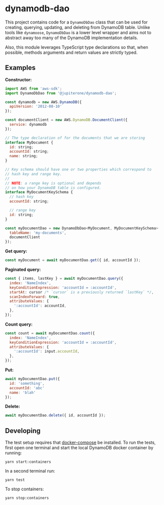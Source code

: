 # dynamodb-dao

This project contains code for a `DynamoDbDao` class that can be used for
creating, querying, updating, and deleting from DynamoDB table. Unlike tools
like `dynamoose`, `DynamoDbDao` is a lower level wrapper and aims not to
abstract away too many of the DynamoDB implementation details.

Also, this module leverages TypeScript type declarations so that, when possible,
methods arguments and return values are strictly typed.

## Examples

**Constructor:**

```javascript
import AWS from 'aws-sdk';
import DynamoDbDao from '@jupiterone/dynamodb-dao';

const dynamodb = new AWS.DynamoDB({
  apiVersion: '2012-08-10'
});

const documentClient = new AWS.DynamoDB.DocumentClient({
  service: dynamodb
});

// The type declaration of for the documents that we are storing
interface MyDocument {
  id: string;
  accountId: string;
  name: string;
}

// Key schema should have one or two properties which correspond to
// hash key and range key.
//
// NOTE: a range key is optional and depends
// on how your DynamoDB table is configured.
interface MyDocumentKeySchema {
  // hash key
  accountId: string;

  // range key
  id: string;
}

const myDocumentDao = new DynamoDbDao<MyDocument, MyDocumentKeySchema>({
  tableName: 'my-documents',
  documentClient
});
```

**Get query:**

```javascript
const myDocument = await myDocumentDao.get({ id, accountId });
```

**Paginated query:**

```javascript
const { items, lastKey } = await myDocumentDao.query({
  index: 'NameIndex',
  keyConditionExpression: 'accountId = :accountId',
  startAt: cursor /* `cursor` is a previously returned `lastKey` */,
  scanIndexForward: true,
  attributeValues: {
    ':accountId': accountId,
  },
});
```

**Count query:**

```javascript
const count = await myDocumentDao.count({
  index: 'NameIndex',
  keyConditionExpression: 'accountId = :accountId',
  attributeValues: {
    ':accountId': input.accountId,
  },
});
```

**Put:**

```javascript
await myDocumentDao.put({
  id: 'something',
  accountId: 'abc'
  name: 'blah'
});
```

**Delete:**

```javascript
await myDocumentDao.delete({ id, accountId });
```

## Developing

The test setup requires that [docker-compose]() be installed. To run the tests,
first open one terminal and start the local DynamoDB docker container by
running:

```
yarn start:containers
```

In a second terminal run:

```
yarn test
```

To stop containers:

```
yarn stop:containers
```
